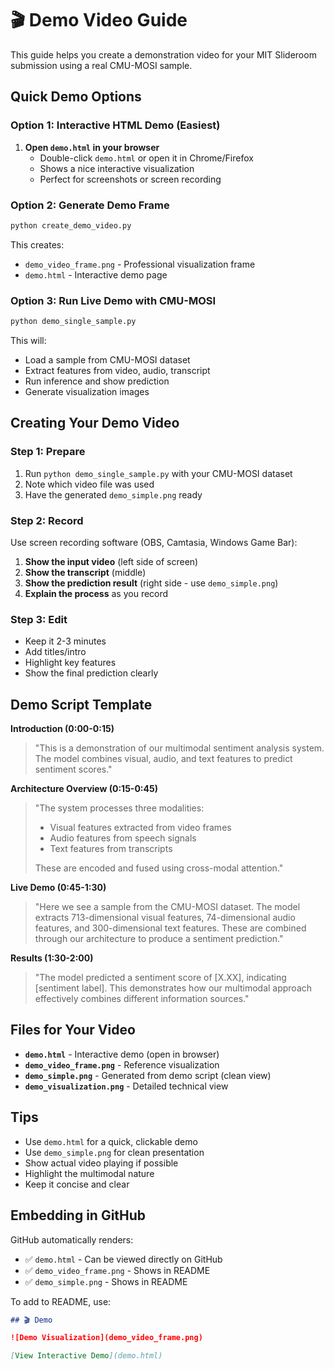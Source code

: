 # 🎬 Demo Video Guide

This guide helps you create a demonstration video for your MIT Slideroom submission using a real CMU-MOSI sample.

## Quick Demo Options

### Option 1: Interactive HTML Demo (Easiest)
1. **Open `demo.html` in your browser**
   - Double-click `demo.html` or open it in Chrome/Firefox
   - Shows a nice interactive visualization
   - Perfect for screenshots or screen recording

### Option 2: Generate Demo Frame
```bash
python create_demo_video.py
```
This creates:
- `demo_video_frame.png` - Professional visualization frame
- `demo.html` - Interactive demo page

### Option 3: Run Live Demo with CMU-MOSI
```bash
python demo_single_sample.py
```
This will:
- Load a sample from CMU-MOSI dataset
- Extract features from video, audio, transcript
- Run inference and show prediction
- Generate visualization images

## Creating Your Demo Video

### Step 1: Prepare
1. Run `python demo_single_sample.py` with your CMU-MOSI dataset
2. Note which video file was used
3. Have the generated `demo_simple.png` ready

### Step 2: Record
Use screen recording software (OBS, Camtasia, Windows Game Bar):
1. **Show the input video** (left side of screen)
2. **Show the transcript** (middle)
3. **Show the prediction result** (right side - use `demo_simple.png`)
4. **Explain the process** as you record

### Step 3: Edit
- Keep it 2-3 minutes
- Add titles/intro
- Highlight key features
- Show the final prediction clearly

## Demo Script Template

**Introduction (0:00-0:15)**
> "This is a demonstration of our multimodal sentiment analysis system. The model combines visual, audio, and text features to predict sentiment scores."

**Architecture Overview (0:15-0:45)**
> "The system processes three modalities:
> - Visual features extracted from video frames
> - Audio features from speech signals  
> - Text features from transcripts
> 
> These are encoded and fused using cross-modal attention."

**Live Demo (0:45-1:30)**
> "Here we see a sample from the CMU-MOSI dataset. The model extracts 713-dimensional visual features, 74-dimensional audio features, and 300-dimensional text features. These are combined through our architecture to produce a sentiment prediction."

**Results (1:30-2:00)**
> "The model predicted a sentiment score of [X.XX], indicating [sentiment label]. This demonstrates how our multimodal approach effectively combines different information sources."

## Files for Your Video

- **`demo.html`** - Interactive demo (open in browser)
- **`demo_video_frame.png`** - Reference visualization
- **`demo_simple.png`** - Generated from demo script (clean view)
- **`demo_visualization.png`** - Detailed technical view

## Tips

- Use `demo.html` for a quick, clickable demo
- Use `demo_simple.png` for clean presentation
- Show actual video playing if possible
- Highlight the multimodal nature
- Keep it concise and clear

## Embedding in GitHub

GitHub automatically renders:
- ✅ `demo.html` - Can be viewed directly on GitHub
- ✅ `demo_video_frame.png` - Shows in README
- ✅ `demo_simple.png` - Shows in README

To add to README, use:
```markdown
## 🎬 Demo

![Demo Visualization](demo_video_frame.png)

[View Interactive Demo](demo.html)
```

